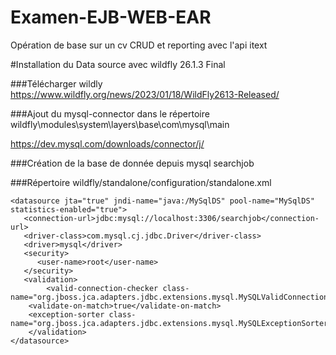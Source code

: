 # Examen-EJB-WEB-EAR
Opération de base  sur un cv CRUD et reporting avec l'api itext

#Installation du Data source avec wildfly 26.1.3 Final

###Télécharger wildly https://www.wildfly.org/news/2023/01/18/WildFly2613-Released/

###Ajout du mysql-connector dans le répertoire wildfly\modules\system\layers\base\com\mysql\main

https://dev.mysql.com/downloads/connector/j/

###Création de la base de donnée depuis mysql 
searchjob

###Répertoire wildfly/standalone/configuration/standalone.xml

````
<datasource jta="true" jndi-name="java:/MySqlDS" pool-name="MySqlDS" statistics-enabled="true">
   <connection-url>jdbc:mysql://localhost:3306/searchjob</connection-url>
   <driver-class>com.mysql.cj.jdbc.Driver</driver-class>
   <driver>mysql</driver>
   <security>
      <user-name>root</user-name>
   </security>
   <validation>
      	<valid-connection-checker class-name="org.jboss.jca.adapters.jdbc.extensions.mysql.MySQLValidConnectionChecker"/>
	<validate-on-match>true</validate-on-match>
	<exception-sorter class-name="org.jboss.jca.adapters.jdbc.extensions.mysql.MySQLExceptionSorter"/>
    </validation>
</datasource>
````
